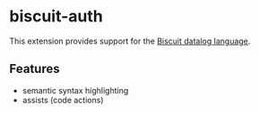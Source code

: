 # biscuit-auth

This extension provides support for the [Biscuit datalog language](https://www.biscuitsec.org/).

## Features

- semantic syntax highlighting 
- assists (code actions)

